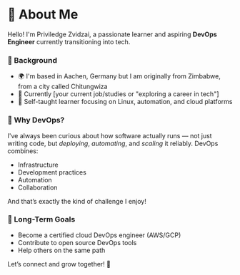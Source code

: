 # 👋 About Me

Hello! I'm Priviledge Zvidzai, a passionate learner and aspiring **DevOps Engineer** currently transitioning into tech.

### 🔧 Background

- 🌍 I'm based in Aachen, Germany but I am originally from Zimbabwe, from a city called Chitungwiza
- 💼 Currently [your current job/studies or "exploring a career in tech"]
- 🧠 Self-taught learner focusing on Linux, automation, and cloud platforms

### 🎯 Why DevOps?

I've always been curious about how software actually runs — not just writing code, but _deploying_, _automating_, and _scaling_ it reliably. DevOps combines:

- Infrastructure
- Development practices
- Automation
- Collaboration

And that’s exactly the kind of challenge I enjoy!

### 📅 Long-Term Goals

- Become a certified cloud DevOps engineer (AWS/GCP)
- Contribute to open source DevOps tools
- Help others on the same path

Let’s connect and grow together! 🚀
